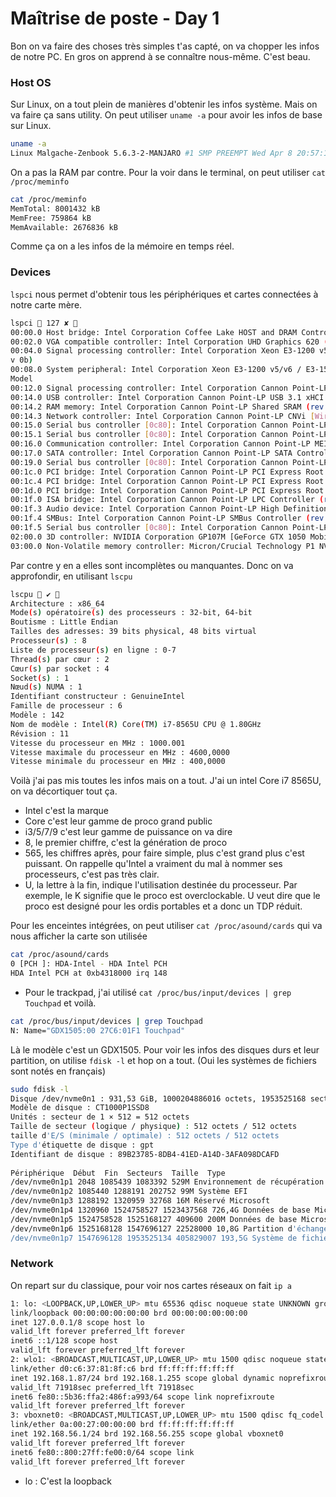 # Maîtrise de poste - Day 1
Bon on va faire des choses très simples t'as capté, on va chopper les infos de notre PC. En gros on apprend à se connaître nous-même. C'est beau.
### Host OS
Sur Linux, on a tout plein de manières d'obtenir les infos système. Mais on va faire ça sans utility. 
On peut utiliser `uname -a` pour avoir les infos de base sur Linux.
```bash
uname -a
Linux Malgache-Zenbook 5.6.3-2-MANJARO #1 SMP PREEMPT Wed Apr 8 20:57:18 UTC 2020 x86_64 GNU/Linux
```
On a pas la RAM par contre. Pour la voir dans le terminal, on peut utiliser `cat /proc/meminfo`
```bash
cat /proc/meminfo
MemTotal: 8001432 kB  
MemFree: 759864 kB  
MemAvailable: 2676836 kB
```
Comme ça on a les infos de la mémoire en temps réel.
### Devices
`lspci` nous permet d'obtenir tous les périphériques et cartes connectées à notre carte mère.
```bash
lspci  127 ✘   
00:00.0 Host bridge: Intel Corporation Coffee Lake HOST and DRAM Controller (rev 0b)  
00:02.0 VGA compatible controller: Intel Corporation UHD Graphics 620 (Whiskey Lake)  
00:04.0 Signal processing controller: Intel Corporation Xeon E3-1200 v5/E3-1500 v5/6th Gen Core Processor Thermal Subsystem (re  
v 0b)  
00:08.0 System peripheral: Intel Corporation Xeon E3-1200 v5/v6 / E3-1500 v5 / 6th/7th/8th Gen Core Processor Gaussian Mixture  
Model  
00:12.0 Signal processing controller: Intel Corporation Cannon Point-LP Thermal Controller (rev 30)  
00:14.0 USB controller: Intel Corporation Cannon Point-LP USB 3.1 xHCI Controller (rev 30)  
00:14.2 RAM memory: Intel Corporation Cannon Point-LP Shared SRAM (rev 30)  
00:14.3 Network controller: Intel Corporation Cannon Point-LP CNVi [Wireless-AC] (rev 30)  
00:15.0 Serial bus controller [0c80]: Intel Corporation Cannon Point-LP Serial IO I2C Controller #0 (rev 30)  
00:15.1 Serial bus controller [0c80]: Intel Corporation Cannon Point-LP Serial IO I2C Controller #1 (rev 30)  
00:16.0 Communication controller: Intel Corporation Cannon Point-LP MEI Controller #1 (rev 30)  
00:17.0 SATA controller: Intel Corporation Cannon Point-LP SATA Controller [AHCI Mode] (rev 30)  
00:19.0 Serial bus controller [0c80]: Intel Corporation Cannon Point-LP Serial IO I2C Host Controller (rev 30)  
00:1c.0 PCI bridge: Intel Corporation Cannon Point-LP PCI Express Root Port #1 (rev f0)  
00:1c.4 PCI bridge: Intel Corporation Cannon Point-LP PCI Express Root Port #5 (rev f0)  
00:1d.0 PCI bridge: Intel Corporation Cannon Point-LP PCI Express Root Port #13 (rev f0)  
00:1f.0 ISA bridge: Intel Corporation Cannon Point-LP LPC Controller (rev 30)  
00:1f.3 Audio device: Intel Corporation Cannon Point-LP High Definition Audio Controller (rev 30)  
00:1f.4 SMBus: Intel Corporation Cannon Point-LP SMBus Controller (rev 30)  
00:1f.5 Serial bus controller [0c80]: Intel Corporation Cannon Point-LP SPI Controller (rev 30)  
02:00.0 3D controller: NVIDIA Corporation GP107M [GeForce GTX 1050 Mobile] (rev a1)  
03:00.0 Non-Volatile memory controller: Micron/Crucial Technology P1 NVMe PCIe SSD (rev 03)
```
Par contre y en a elles sont incomplètes ou manquantes. Donc on va approfondir, en utilisant `lscpu`
```bash
lscpu  ✔   
Architecture : x86_64  
Mode(s) opératoire(s) des processeurs : 32-bit, 64-bit  
Boutisme : Little Endian  
Tailles des adresses: 39 bits physical, 48 bits virtual  
Processeur(s) : 8  
Liste de processeur(s) en ligne : 0-7  
Thread(s) par cœur : 2  
Cœur(s) par socket : 4  
Socket(s) : 1  
Nœud(s) NUMA : 1  
Identifiant constructeur : GenuineIntel  
Famille de processeur : 6  
Modèle : 142  
Nom de modèle : Intel(R) Core(TM) i7-8565U CPU @ 1.80GHz  
Révision : 11  
Vitesse du processeur en MHz : 1000.001  
Vitesse maximale du processeur en MHz : 4600,0000  
Vitesse minimale du processeur en MHz : 400,0000
```
Voilà j'ai pas mis toutes les infos mais on a tout. J'ai un intel Core i7 8565U, on va décortiquer tout ça. 
- Intel c'est la marque 
- Core c'est leur gamme de proco grand public 
- i3/5/7/9 c'est leur gamme de puissance on va dire
- 8, le premier chiffre, c'est la génération de proco
- 565, les chiffres après, pour faire simple, plus c'est grand plus c'est puissant. On rappelle qu'Intel a vraiment du mal à nommer ses processeurs, c'est pas très clair.
- U, la lettre à la fin, indique l'utilisation destinée du processeur. Par exemple, le K signifie que le proco est overclockable. U veut dire que le proco est designé pour les ordis portables et a donc un TDP réduit.

Pour les enceintes intégrées, on peut utiliser `cat /proc/asound/cards` qui va nous afficher la carte son utilisée
```bash
cat /proc/asound/cards
0 [PCH ]: HDA-Intel - HDA Intel PCH  
HDA Intel PCH at 0xb4318000 irq 148
```

- Pour le trackpad, j'ai utilisé `cat /proc/bus/input/devices | grep Touchpad` et voilà.
```bash
cat /proc/bus/input/devices | grep Touchpad  
N: Name="GDX1505:00 27C6:01F1 Touchpad"
```
Là le modèle c'est un GDX1505.
Pour voir les infos des disques durs et leur partition, on utilise `fdisk -l` et hop on a tout. (Oui les systèmes de fichiers sont notés en français)
```bash
sudo fdisk -l
Disque /dev/nvme0n1 : 931,53 GiB, 1000204886016 octets, 1953525168 secteurs  
Modèle de disque : CT1000P1SSD8  
Unités : secteur de 1 × 512 = 512 octets  
Taille de secteur (logique / physique) : 512 octets / 512 octets  
taille d'E/S (minimale / optimale) : 512 octets / 512 octets  
Type d'étiquette de disque : gpt  
Identifiant de disque : 89B23785-8DB4-41ED-A14D-3AFA098DCAFD  
  
Périphérique  Début  Fin  Secteurs  Taille  Type  
/dev/nvme0n1p1 2048 1085439 1083392 529M Environnement de récupération Windows  
/dev/nvme0n1p2 1085440 1288191 202752 99M Système EFI  
/dev/nvme0n1p3 1288192 1320959 32768 16M Réservé Microsoft  
/dev/nvme0n1p4 1320960 1524758527 1523437568 726,4G Données de base Microsoft  
/dev/nvme0n1p5 1524758528 1525168127 409600 200M Données de base Microsoft  
/dev/nvme0n1p6 1525168128 1547696127 22528000 10,8G Partition d'échange Linux  
/dev/nvme0n1p7 1547696128 1953525134 405829007 193,5G Système de fichiers Linux
```
### Network
On repart sur du classique, pour voir nos cartes réseaux on fait `ip a`
```bash
1: lo: <LOOPBACK,UP,LOWER_UP> mtu 65536 qdisc noqueue state UNKNOWN group default qlen 1000  
link/loopback 00:00:00:00:00:00 brd 00:00:00:00:00:00  
inet 127.0.0.1/8 scope host lo  
valid_lft forever preferred_lft forever  
inet6 ::1/128 scope host  
valid_lft forever preferred_lft forever  
2: wlo1: <BROADCAST,MULTICAST,UP,LOWER_UP> mtu 1500 qdisc noqueue state UP group default qlen 1000  
link/ether d0:c6:37:81:8f:c6 brd ff:ff:ff:ff:ff:ff  
inet 192.168.1.87/24 brd 192.168.1.255 scope global dynamic noprefixroute wlo1  
valid_lft 71918sec preferred_lft 71918sec  
inet6 fe80::5b36:ffa2:486f:a993/64 scope link noprefixroute  
valid_lft forever preferred_lft forever  
3: vboxnet0: <BROADCAST,MULTICAST,UP,LOWER_UP> mtu 1500 qdisc fq_codel state UP group default qlen 1000  
link/ether 0a:00:27:00:00:00 brd ff:ff:ff:ff:ff:ff  
inet 192.168.56.1/24 brd 192.168.56.255 scope global vboxnet0  
valid_lft forever preferred_lft forever  
inet6 fe80::800:27ff:fe00:0/64 scope link  
valid_lft forever preferred_lft forever
```
- lo : C'est la loopback
<!--stackedit_data:
eyJoaXN0b3J5IjpbNjQ4NjkzMDI5LC03MTA5MTA0ODUsLTEzNT
Q0ODYyODYsLTkzNjE5MzM4LDEzMDEzODM4MDksLTkxNTQwMjMx
OSwtMTY5NjkyMTUzMywxMjk4Nzk1MTE4LC0xNzYzMDQ4NTMzLC
0yMDg4NzQ2NjEyXX0=
-->